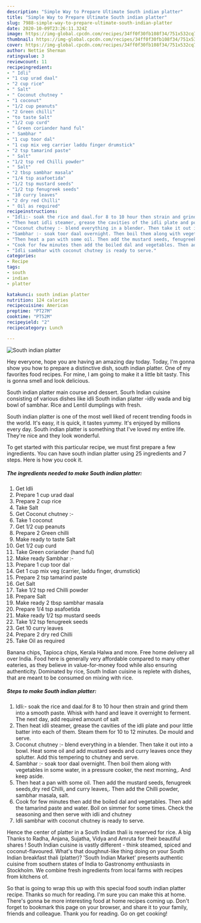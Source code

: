 ```yaml
---
description: "Simple Way to Prepare Ultimate South indian platter"
title: "Simple Way to Prepare Ultimate South indian platter"
slug: 7988-simple-way-to-prepare-ultimate-south-indian-platter
date: 2020-10-09T23:26:11.324Z
image: https://img-global.cpcdn.com/recipes/34ff0f30fb108f34/751x532cq70/south-indian-platter-recipe-main-photo.jpg
thumbnail: https://img-global.cpcdn.com/recipes/34ff0f30fb108f34/751x532cq70/south-indian-platter-recipe-main-photo.jpg
cover: https://img-global.cpcdn.com/recipes/34ff0f30fb108f34/751x532cq70/south-indian-platter-recipe-main-photo.jpg
author: Nettie Sherman
ratingvalue: 3
reviewcount: 11
recipeingredient:
- " Idli"
- "1 cup urad daal"
- "2 cup rice"
- " Salt"
- " Coconut chutney "
- "1 coconut"
- "1/2 cup peanuts"
- "2 Green chilli"
- "to taste Salt"
- "1/2 cup curd"
- " Green coriander hand ful"
- " Sambhar "
- "1 cup toor dal"
- "1 cup mix veg carrier laddu finger drumstick"
- "2 tsp tamarind paste"
- " Salt"
- "1/2 tsp red Chilli powder"
- " Salt"
- "2 tbsp sambhar masala"
- "1/4 tsp asafoetida"
- "1/2 tsp mustard seeds"
- "1/2 tsp fenugreek seeds"
- "10 curry leaves"
- "2 dry red Chilli"
- " Oil as required"
recipeinstructions:
- "Idli:- soak the rice and daal.for 8 to 10 hour then strain and grind them into a smooth paste. Whisk with hand and leave it overnight to ferment. The next day, add required amount of salt"
- "Then heat idli steamer, grease the cavities of the idli plate and pour little batter into each of them. Steam them for 10 to 12 minutes. De mould and serve."
- "Coconut chutney :- blend everything in a blender. Then take it out into a bowl. Heat some oil and add mustard seeds and curry leaves once they splutter. Add this tempering to chutney and serve."
- "Sambhar :- soak toor daal overnight. Then boil them along with vegetables in some water, in a pressure cooker, the next morning,. And keep aside."
- "Then heat a pan with some oil. Then add the mustard seeds, fenugreek seeds,dry red Chilli, and curry leaves,. Then add the Chilli powder, sambhar masala, salt."
- "Cook for few minutes then add the boiled dal and vegetables. Then add the tamarind paste and water. Boil on simmer for some times. Check the seasoning and then serve with idli and chutney"
- "Idli sambhar with coconut chutney is ready to serve."
categories:
- Recipe
tags:
- south
- indian
- platter

katakunci: south indian platter 
nutrition: 124 calories
recipecuisine: American
preptime: "PT27M"
cooktime: "PT52M"
recipeyield: "2"
recipecategory: Lunch

---
```



![South indian platter](https://img-global.cpcdn.com/recipes/34ff0f30fb108f34/751x532cq70/south-indian-platter-recipe-main-photo.jpg)

Hey everyone, hope you are having an amazing day today. Today, I'm gonna show you how to prepare a distinctive dish, south indian platter. One of my favorites food recipes. For mine, I am going to make it a little bit tasty. This is gonna smell and look delicious.

South indian platter main course and dessert. Sourh Indian cuisine consisting of various dishes like idli South indian platter -idly wada and big bowl of sambhar. Rice and Lentil dumplings with fresh.

South indian platter is one of the most well liked of recent trending foods in the world. It's easy, it is quick, it tastes yummy. It's enjoyed by millions every day. South indian platter is something that I've loved my entire life. They're nice and they look wonderful.


To get started with this particular recipe, we must first prepare a few ingredients. You can have south indian platter using 25 ingredients and 7 steps. Here is how you cook it.

<!--inarticleads1-->

##### The ingredients needed to make South indian platter:

1. Get  Idli
1. Prepare 1 cup urad daal
1. Prepare 2 cup rice
1. Take  Salt
1. Get  Coconut chutney :-
1. Take 1 coconut
1. Get 1/2 cup peanuts
1. Prepare 2 Green chilli
1. Make ready to taste Salt
1. Get 1/2 cup curd
1. Take  Green coriander (hand ful)
1. Make ready  Sambhar :-
1. Prepare 1 cup toor dal
1. Get 1 cup mix veg (carrier, laddu finger, drumstick)
1. Prepare 2 tsp tamarind paste
1. Get  Salt
1. Take 1/2 tsp red Chilli powder
1. Prepare  Salt
1. Make ready 2 tbsp sambhar masala
1. Prepare 1/4 tsp asafoetida
1. Make ready 1/2 tsp mustard seeds
1. Take 1/2 tsp fenugreek seeds
1. Get 10 curry leaves
1. Prepare 2 dry red Chilli
1. Take  Oil as required


Banana chips, Tapioca chips, Kerala Halwa and more. Free home delivery all over India. Food here is generally very affordable compared to many other eateries, as they believe in value-for-money food while also ensuring authenticity. Dominated by rice, South Indian cuisine is replete with dishes, that are meant to be consumed on mixing with rice. 

<!--inarticleads2-->

##### Steps to make South indian platter:

1. Idli:- soak the rice and daal.for 8 to 10 hour then strain and grind them into a smooth paste. Whisk with hand and leave it overnight to ferment. The next day, add required amount of salt
1. Then heat idli steamer, grease the cavities of the idli plate and pour little batter into each of them. Steam them for 10 to 12 minutes. De mould and serve.
1. Coconut chutney :- blend everything in a blender. Then take it out into a bowl. Heat some oil and add mustard seeds and curry leaves once they splutter. Add this tempering to chutney and serve.
1. Sambhar :- soak toor daal overnight. Then boil them along with vegetables in some water, in a pressure cooker, the next morning,. And keep aside.
1. Then heat a pan with some oil. Then add the mustard seeds, fenugreek seeds,dry red Chilli, and curry leaves,. Then add the Chilli powder, sambhar masala, salt.
1. Cook for few minutes then add the boiled dal and vegetables. Then add the tamarind paste and water. Boil on simmer for some times. Check the seasoning and then serve with idli and chutney
1. Idli sambhar with coconut chutney is ready to serve.


Hence the center of platter in a South Indian thali is reserved for rice. A big Thanks to Radha, Anjana, Sujatha, Vidya and Amruta for their beautiful shares ! South Indian cuisine is vastly different - think steamed, spiced and coconut-flavoured. What&#39;s that doughnut-like thing doing on your South Indian breakfast thali (platter)? &#39;South Indian Market&#39; presents authentic cuisine from southern states of India to Gastronomy enthusiasts in Stockholm. We combine fresh ingredients from local farms with recipes from kitchens of. 

So that is going to wrap this up with this special food south indian platter recipe. Thanks so much for reading. I'm sure you can make this at home. There's gonna be more interesting food at home recipes coming up. Don't forget to bookmark this page on your browser, and share it to your family, friends and colleague. Thank you for reading. Go on get cooking!
